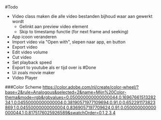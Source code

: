 #Todo
* Video class maken die alle video bestanden bijhoud waar aan gewerkt wordt
    * Gelinkt aan preview video element
    * Skip to timestamp functie (for next frame and seeking)
* App icoon veranderen
* Import video via "Open with", slepen naar app, en button
* Export video
* Edit video volume
* Cut video
* Set playback speed
* Export to youtube als er tijd over is
#Done
* Ui zoals movie maker
* Video Player

###Color Scheme
https://color.adobe.com/nl/create/color-wheel/?base=2&rule=Analogous&selected=2&name=Mijn%20Color-thema&mode=rgb&rgbvalues=0.050000000000000044,0.1696766151328234,1,0.04550000000000004,0.38190571977109694,0.91,0,0.652291173823869,1,0.04550000000000004,0.8369057197709624,0.91,0.050000000000000044,1,0.8175176025926589&swatchOrder=0,1,2,3,4